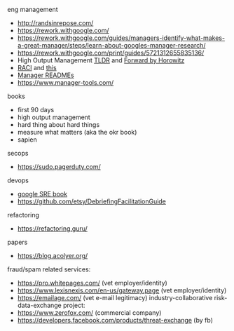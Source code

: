 eng management
- http://randsinrepose.com/
- https://rework.withgoogle.com/
- https://rework.withgoogle.com/guides/managers-identify-what-makes-a-great-manager/steps/learn-about-googles-manager-research/
- https://rework.withgoogle.com/print/guides/5721312655835136/
- High Output Management [TLDR](https://medium.com/@iantien/top-takeaways-from-andy-grove-s-high-output-management-2e0ecfb1ea63) and [Forward by Horowitz](https://a16z.com/2015/11/13/high-output-management/)
- [RACI](http://firstround.com/review/how-this-head-of-engineering-boosted-transparency-at-instagram/) and [this](https://en.wikipedia.org/wiki/Responsibility_assignment_matrix)
- [Manager READMEs](https://hackernoon.com/12-manager-readmes-from-silicon-valleys-top-tech-companies-26588a660afe)
- https://www.manager-tools.com/

books
- first 90 days
- high output management
- hard thing about hard things
- measure what matters (aka the okr book)
- sapien

secops
- https://sudo.pagerduty.com/

devops
- [google SRE book](https://landing.google.com/sre/book/index.html)
- https://github.com/etsy/DebriefingFacilitationGuide

refactoring
- https://refactoring.guru/

papers
- https://blog.acolyer.org/

fraud/spam related services:
- https://pro.whitepages.com/ (vet employer/identity)
- https://www.lexisnexis.com/en-us/gateway.page (vet employer/identity)
- https://emailage.com/ (vet e-mail legitimacy)
industry-collaborative risk-data-exchange project:
- https://www.zerofox.com/ (commercial company)
- https://developers.facebook.com/products/threat-exchange (by fb)
